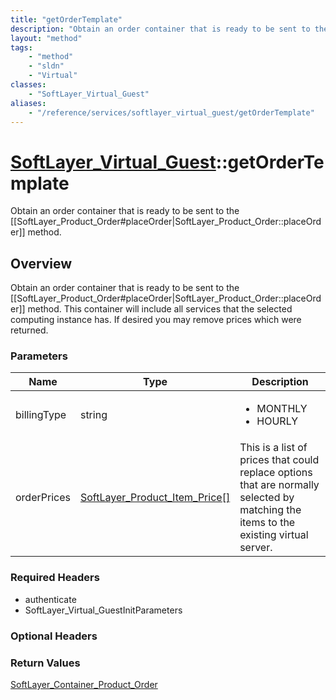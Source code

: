 ```yaml
---
title: "getOrderTemplate"
description: "Obtain an order container that is ready to be sent to the [[SoftLayer_Product_Order#placeOrder|SoftLayer_Product_Order::... "
layout: "method"
tags:
    - "method"
    - "sldn"
    - "Virtual"
classes:
    - "SoftLayer_Virtual_Guest"
aliases:
    - "/reference/services/softlayer_virtual_guest/getOrderTemplate"
---
```

# [SoftLayer_Virtual_Guest](/reference/services/SoftLayer_Virtual_Guest)::getOrderTemplate

Obtain an order container that is ready to be sent to the [[SoftLayer_Product_Order#placeOrder|SoftLayer_Product_Order::placeOrder]] method.


## Overview 
Obtain an order container that is ready to be sent to the [[SoftLayer_Product_Order#placeOrder|SoftLayer_Product_Order::placeOrder]] method. This container will include all services that the selected computing instance has. If desired you may remove prices which were returned. 

### Parameters 
|Name | Type | Description |
| --- | --- | --- |
|billingType| string| <ul type="xsd:string"> <li title="Monthly Billing">MONTHLY</li> <li title="Hourly Billing">HOURLY</li> </ul>|
|orderPrices| <a href='/reference/datatypes/SoftLayer_Product_Item_Price'>SoftLayer_Product_Item_Price[] </a>| This is a list of prices that could replace options that are normally selected by matching the items to the existing virtual server.|


### Required Headers
* authenticate
* SoftLayer_Virtual_GuestInitParameters

### Optional Headers

### Return Values
<a href='/reference/datatypes/SoftLayer_Container_Product_Order'>SoftLayer_Container_Product_Order </a>

